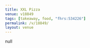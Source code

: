 ```yaml
---
title: XXL Pizza
venue: v18849
tags: [takeaway, food, "fhrs:534226"]
permalink: /v/18849/
layout: venue
---
```

null